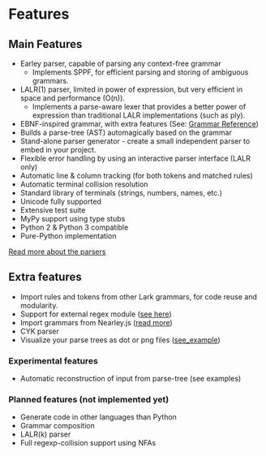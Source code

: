 # Features

## Main Features
 - Earley parser, capable of parsing any context-free grammar
   - Implements SPPF, for efficient parsing and storing of ambiguous grammars.
 - LALR(1) parser, limited in power of expression, but very efficient in space and performance (O(n)).
   - Implements a parse-aware lexer that provides a better power of expression than traditional LALR implementations (such as ply).
 - EBNF-inspired grammar, with extra features (See: [Grammar Reference](grammar.md))
 - Builds a parse-tree (AST) automagically based on the grammar
 - Stand-alone parser generator - create a small independent parser to embed in your project.
 - Flexible error handling by using an interactive parser interface (LALR only)
 - Automatic line & column tracking (for both tokens and matched rules)
 - Automatic terminal collision resolution
 - Standard library of terminals (strings, numbers, names, etc.)
 - Unicode fully supported
 - Extensive test suite
 - MyPy support using type stubs
 - Python 2 & Python 3 compatible
 - Pure-Python implementation

[Read more about the parsers](parsers.md)

## Extra features

  - Import rules and tokens from other Lark grammars, for code reuse and modularity.
  - Support for external regex module ([see here](classes.html#using-unicode-character-classes-with-regex))
  - Import grammars from Nearley.js ([read more](nearley.md))
  - CYK parser
  - Visualize your parse trees as dot or png files ([see_example](https://github.com/lark-parser/lark/blob/master/examples/fruitflies.py))


### Experimental features
  - Automatic reconstruction of input from parse-tree (see examples)

### Planned features (not implemented yet)
 - Generate code in other languages than Python
 - Grammar composition
 - LALR(k) parser
 - Full regexp-collision support using NFAs
